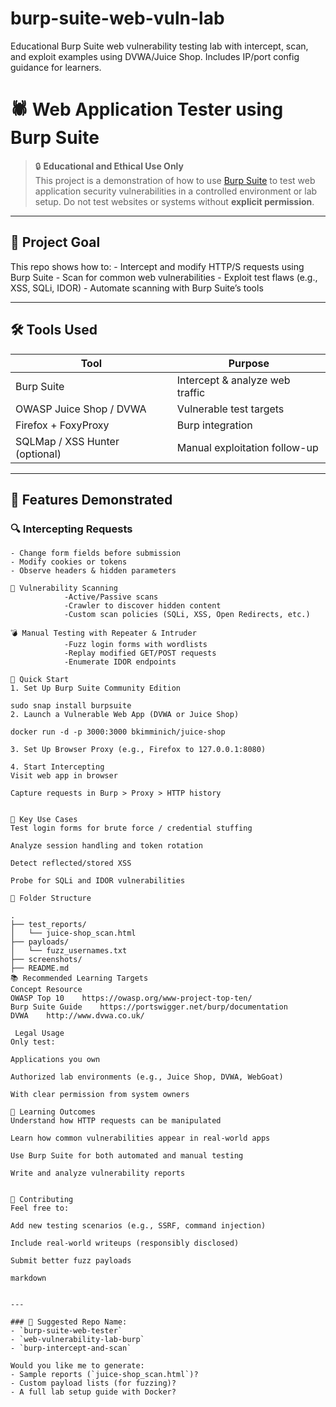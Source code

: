 # burp-suite-web-vuln-lab
Educational Burp Suite web vulnerability testing lab with intercept, scan, and exploit examples using DVWA/Juice Shop. Includes IP/port config guidance for learners.
# 🕷️ Web Application Tester using Burp Suite

> 🔒 **Educational and Ethical Use Only**  
This project is a demonstration of how to use [Burp Suite](https://portswigger.net/burp) to test web application security vulnerabilities in a controlled environment or lab setup. Do not test websites or systems without **explicit permission**.

---

## 🎯 Project Goal

This repo shows how to:
            - Intercept and modify HTTP/S requests using Burp Suite
            - Scan for common web vulnerabilities
            - Exploit test flaws (e.g., XSS, SQLi, IDOR)
            - Automate scanning with Burp Suite’s tools

---

## 🛠️ Tools Used

| Tool           | Purpose                                      |
|----------------|----------------------------------------------|
| Burp Suite     | Intercept & analyze web traffic              |
| OWASP Juice Shop / DVWA | Vulnerable test targets              |
| Firefox + FoxyProxy | Burp integration                        |
| SQLMap / XSS Hunter (optional) | Manual exploitation follow-up |

---

## 🧪 Features Demonstrated

### 🔍 Intercepting Requests

```plaintext
- Change form fields before submission
- Modify cookies or tokens
- Observe headers & hidden parameters

🧬 Vulnerability Scanning
            -Active/Passive scans
            -Crawler to discover hidden content
            -Custom scan policies (SQLi, XSS, Open Redirects, etc.)

💣 Manual Testing with Repeater & Intruder
            -Fuzz login forms with wordlists
            -Replay modified GET/POST requests
            -Enumerate IDOR endpoints

🚀 Quick Start
1. Set Up Burp Suite Community Edition

sudo snap install burpsuite
2. Launch a Vulnerable Web App (DVWA or Juice Shop)

docker run -d -p 3000:3000 bkimminich/juice-shop

3. Set Up Browser Proxy (e.g., Firefox to 127.0.0.1:8080)

4. Start Intercepting
Visit web app in browser

Capture requests in Burp > Proxy > HTTP history


🧠 Key Use Cases
Test login forms for brute force / credential stuffing

Analyze session handling and token rotation

Detect reflected/stored XSS

Probe for SQLi and IDOR vulnerabilities

📁 Folder Structure

.
├── test_reports/
│   └── juice-shop_scan.html
├── payloads/
│   └── fuzz_usernames.txt
├── screenshots/
├── README.md
📚 Recommended Learning Targets
Concept	Resource
OWASP Top 10	https://owasp.org/www-project-top-ten/
Burp Suite Guide	https://portswigger.net/burp/documentation
DVWA	http://www.dvwa.co.uk/

 Legal Usage
Only test:

Applications you own

Authorized lab environments (e.g., Juice Shop, DVWA, WebGoat)

With clear permission from system owners

🧠 Learning Outcomes
Understand how HTTP requests can be manipulated

Learn how common vulnerabilities appear in real-world apps

Use Burp Suite for both automated and manual testing

Write and analyze vulnerability reports


🤝 Contributing
Feel free to:

Add new testing scenarios (e.g., SSRF, command injection)

Include real-world writeups (responsibly disclosed)

Submit better fuzz payloads

markdown


---

### 🔖 Suggested Repo Name:
- `burp-suite-web-tester`
- `web-vulnerability-lab-burp`
- `burp-intercept-and-scan`

Would you like me to generate:
- Sample reports (`juice-shop_scan.html`)?
- Custom payload lists (for fuzzing)?
- A full lab setup guide with Docker?
